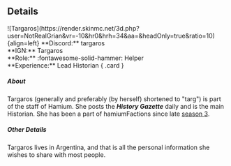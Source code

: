 ## Details
<div class="grid" markdown>
![Targaros](https://render.skinmc.net/3d.php?user=NotRealGrian&vr=-10&hr0&hrh=34&aa=&headOnly=true&ratio=10){align=left}
**Discord:** targaros<br>
**IGN:** Targaros<br>
**Role:** :fontawesome-solid-hammer: Helper<br>
**Experience:** Lead Historian
{ .card }
</div>

##### About
Targaros (generally and preferably (by herself) shortened to "targ") is part of the staff of Hamium. She posts the ***History Gazette*** daily and is the main Historian. She has been a part of hamiumFactions since late [season 3](../seasons/s3.md).

##### Other Details
Targaros lives in Argentina, and that is all the personal information she wishes to share with most people.
